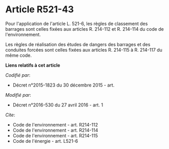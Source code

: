 # Article R521-43

Pour l'application de l'article L. 521-6, les règles de classement des barrages sont celles fixées aux articles R. 214-112 et
R. 214-114 du code de l'environnement. 

Les règles de réalisation des études de dangers des barrages et des conduites forcées sont celles fixées aux articles R.
214-115 à R. 214-117 du même code.

**Liens relatifs à cet article**

_Codifié par_:

  - Décret n°2015-1823 du 30 décembre 2015 - art.

_Modifié par_:

  - Décret n°2016-530 du 27 avril 2016 - art. 1

_Cite_:

  - Code de l'environnement - art. R214-112
  - Code de l'environnement - art. R214-114
  - Code de l'environnement - art. R214-115
  - Code de l'énergie - art. L521-6

